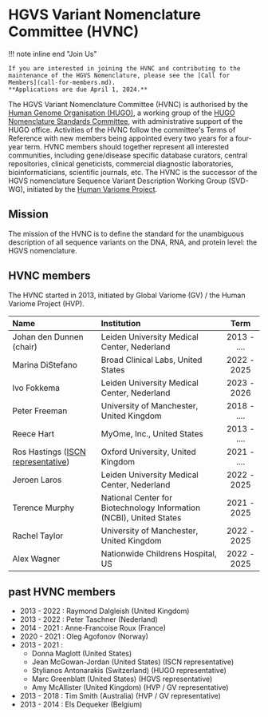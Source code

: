 # HGVS Variant Nomenclature Committee (HVNC)

!!! note inline end "Join Us"

    If you are interested in joining the HVNC and contributing to the maintenance of the HGVS Nomenclature, please see the [Call for Members](call-for-members.md).
    **Applications are due April 1, 2024.**

The HGVS Variant Nomenclature Committee (HVNC) is authorised by the [Human Genome Organisation (HUGO)](https://www.hugo-international.org), a working group of the [HUGO Nomenclature Standards Committee](https://www.hugo-international.org/standards), with administrative support of the HUGO office.
Activities of the HVNC follow the committee's Terms of Reference with new members being appointed every two years for a four-year term.
HVNC members should together represent all interested communities, including gene/disease specific database curators, central repositories, clinical geneticists, commercial diagnostic laboratories, bioinformaticians, scientific journals, etc.
The HVNC is the successor of the HGVS nomenclature Sequence Variant Description Working Group (SVD-WG), initiated by the [Human Variome Project](https://www.humanvariomeproject.org/sdp/wg04-sequence-variant-description-committee.html).

## Mission

The mission of the HVNC is to define the standard for the unambiguous description of all sequence variants on the DNA, RNA, and protein level: the HGVS nomenclature.

## HVNC members

The HVNC started in 2013, initiated by Global Variome (GV) / the Human Variome Project (HVP).

| Name                         | Institution                                  |    Term     |
| :----------------------------| :-----------------------------------         | :---------: |
| Johan den Dunnen (chair)     | Leiden University Medical Center, Nederland  | 2013 - .... |
| Marina DiStefano             | Broad Clinical Labs, United States           | 2022 - 2025 |
| Ivo Fokkema                  | Leiden University Medical Center, Nederland  | 2023 - 2026 |
| Peter Freeman                | University of Manchester, United Kingdom     | 2018 - .... |
| Reece Hart                   | MyOme, Inc., United States                   | 2013 - .... |
| Ros Hastings ([ISCN representative](consultation/ISCN.md)) | Oxford University, United Kingdom | 2021 - .... |
| Jeroen Laros                 | Leiden University Medical Center, Nederland  | 2022 - 2025 |
| Terence Murphy               | National Center for Biotechnology Information (NCBI), United States                          | 2021 - 2025 |
| Rachel Taylor                | University of Manchester, United Kingdom     | 2022 - 2025 |
| Alex Wagner                  | Nationwide Childrens Hospital, US            | 2022 - 2025 |

## past HVNC members

- 2013 - 2022 : Raymond Dalgleish (United Kingdom)
- 2013 - 2022 : Peter Taschner (Nederland)
- 2014 - 2021 : Anne-Francoise Roux (France)
- 2020 - 2021 : Oleg Agofonov (Norway)
- 2013 - 2021 :
    - Donna Maglott (United States)
    - Jean McGowan-Jordan (United States) (ISCN representative)
    - Stylianos Antonarakis (Switzerland) (HUGO representative)
    - Marc Greenblatt (United States) (HGVS representative)
    - Amy McAllister (United Kingdom) (HVP / GV representative)
- 2013 - 2018 : Tim Smith (Australia) (HVP / GV representative)
- 2013 - 2014 : Els Dequeker (Belgium)
